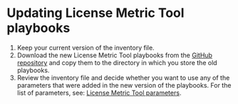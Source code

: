 # Updating License Metric Tool playbooks

1. Keep your current version of the inventory file. 
2. Download the new License Metric Tool playbooks from the [GitHub repository](https://github.com/IBM/ansible-automation-for-lmt/find/master) and copy them to the directory in which you store the old playbooks.
3. Review the inventory file and decide whether you want to use any of the parameters that were added in the new version of the playbooks. For the list of parameters, see: [License Metric Tool parameters](doc_lmt_parameters.md).
